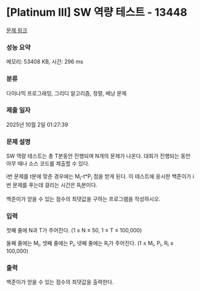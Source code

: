 # [Platinum III] SW 역량 테스트 - 13448 

[문제 링크](https://www.acmicpc.net/problem/13448) 

### 성능 요약

메모리: 53408 KB, 시간: 296 ms

### 분류

다이나믹 프로그래밍, 그리디 알고리즘, 정렬, 배낭 문제

### 제출 일자

2025년 10월 2일 01:27:39

### 문제 설명

<p>SW 역량 테스트는 총 T분동안 진행되며 N개의 문제가 나온다. 대회가 진행되는 동안 아무 때나 소스 코드를 제출할 수 있다.</p>

<p>i번 문제를 t분에 맞춘 경우에는 M<sub>i</sub>-t*P<sub>i</sub> 점을 받게 된다. 이 테스트에 응시한 백준이가 i번 문제를 푸는데 걸리는 시간은 R<sub>i</sub>분이다.</p>

<p>백준이가 얻을 수 있는 점수의 최댓값을 구하는 프로그램을 작성하시오.</p>

### 입력 

 <p>첫째 줄에 N과 T가 주어진다. (1 ≤ N ≤ 50, 1 ≤ T ≤ 100,000)</p>

<p>둘째 줄에는 M<sub>i</sub>, 셋째 줄에는 P<sub>i</sub>, 넷째 줄에는 R<sub>i</sub>가 주어진다. (1 ≤ M<sub>i</sub>, P<sub>i</sub>, R<sub>i</sub> ≤ 100,000)</p>

### 출력 

 <p>백준이가 얻을 수 있는 점수의 최댓값을 출력한다.</p>

